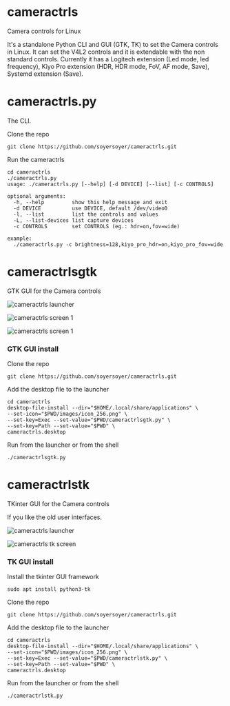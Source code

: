 # cameractrls
Camera controls for Linux

It's a standalone Python CLI and GUI (GTK, TK) to set the Camera controls in Linux. It can set the V4L2 controls and it is extendable with the non standard controls. Currently it has a Logitech extension (Led mode, led frequency), Kiyo Pro extension (HDR, HDR mode, FoV, AF mode, Save), Systemd extension (Save).

# cameractrls.py

The CLI.

Clone the repo
```shell
git clone https://github.com/soyersoyer/cameractrls.git
```

Run the cameractrls
```shell
cd cameractrls
./cameractrls.py
usage: ./cameractrls.py [--help] [-d DEVICE] [--list] [-c CONTROLS]

optional arguments:
  -h, --help         show this help message and exit
  -d DEVICE          use DEVICE, default /dev/video0
  -l, --list         list the controls and values
  -L, --list-devices list capture devices
  -c CONTROLS        set CONTROLS (eg.: hdr=on,fov=wide)

example:
  ./cameractrls.py -c brightness=128,kiyo_pro_hdr=on,kiyo_pro_fov=wide
```


# cameractrlsgtk
GTK GUI for the Camera controls

![cameractrls launcher](https://github.com/soyersoyer/cameractrls/raw/main/images/gui_launcher.png)

![cameractrls screen 1](https://github.com/soyersoyer/cameractrls/raw/main/images/gui_screen_gtk_1.png)

![cameractrls screen 1](https://github.com/soyersoyer/cameractrls/raw/main/images/gui_screen_gtk_2.png)

### GTK GUI install

Clone the repo
```shell
git clone https://github.com/soyersoyer/cameractrls.git
```

Add the desktop file to the launcher
```shell
cd cameractrls
desktop-file-install --dir="$HOME/.local/share/applications" \
--set-icon="$PWD/images/icon_256.png" \
--set-key=Exec --set-value="$PWD/cameractrlsgtk.py" \
--set-key=Path --set-value="$PWD" \
cameractrls.desktop
```

Run from the launcher or from the shell
```shell
./cameractrlsgtk.py
```

# cameractrlstk
TKinter GUI for the Camera controls

If you like the old user interfaces.

![cameractrls launcher](https://github.com/soyersoyer/cameractrls/raw/main/images/gui_launcher.png)

![cameractrls tk screen](https://github.com/soyersoyer/cameractrls/raw/main/images/gui_screen_tk.png)


### TK GUI install

Install the tkinter GUI framework
```shell
sudo apt install python3-tk
```

Clone the repo
```shell
git clone https://github.com/soyersoyer/cameractrls.git
```

Add the desktop file to the launcher
```shell
cd cameractrls
desktop-file-install --dir="$HOME/.local/share/applications" \
--set-icon="$PWD/images/icon_256.png" \
--set-key=Exec --set-value="$PWD/cameractrlstk.py" \
--set-key=Path --set-value="$PWD" \
cameractrls.desktop
```

Run from the launcher or from the shell
```shell
./cameractrlstk.py
```
